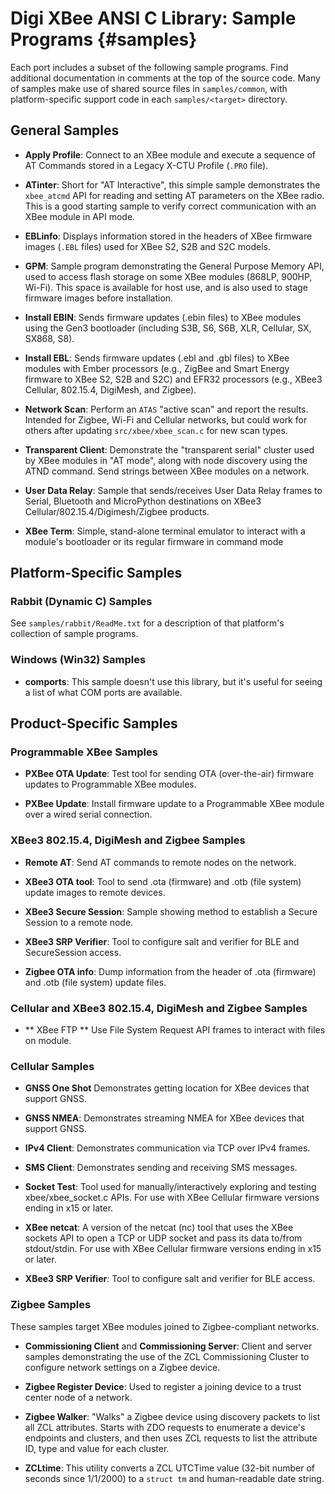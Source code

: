 Digi XBee ANSI C Library: Sample Programs             {#samples}
=========================================
Each port includes a subset of the following sample programs.  Find
additional documentation in comments at the top of the source code.
Many of samples make use of shared source files in `samples/common`,
with platform-specific support code in each `samples/<target>` directory.

## General Samples

- **Apply Profile**:
  Connect to an XBee module and execute a sequence of AT Commands stored
  in a Legacy X-CTU Profile (`.PRO` file).

- **ATinter**:
  Short for "AT Interactive", this simple sample demonstrates the
  `xbee_atcmd` API for reading and setting AT parameters on the XBee
  radio.  This is a good starting sample to verify correct communication
  with an XBee module in API mode.

- **EBLinfo**:
  Displays information stored in the headers of XBee firmware images
  (`.EBL` files) used for XBee S2, S2B and S2C models.

- **GPM**:
  Sample program demonstrating the General Purpose Memory API, used to access
  flash storage on some XBee modules (868LP, 900HP, Wi-Fi).  This space is
  available for host use, and is also used to stage firmware images before
  installation.

- **Install EBIN**:
  Sends firmware updates (.ebin files) to XBee modules using the Gen3
  bootloader (including S3B, S6, S6B, XLR, Cellular, SX, SX868, S8).

- **Install EBL**:
  Sends firmware updates (.ebl and .gbl files) to XBee modules with
  Ember processors (e.g., ZigBee and Smart Energy firmware to XBee S2,
  S2B and S2C) and EFR32 processors (e.g., XBee3 Cellular, 802.15.4,
  DigiMesh, and Zigbee).

- **Network Scan**:
  Perform an `ATAS` "active scan" and report the results.  Intended for
  Zigbee, Wi-Fi and Cellular networks, but could work for others after
  updating `src/xbee/xbee_scan.c` for new scan types.

- **Transparent Client**:
  Demonstrate the "transparent serial" cluster used by XBee modules in
  "AT mode", along with node discovery using the ATND command.  Send
  strings between XBee modules on a network.

- **User Data Relay**:
  Sample that sends/receives User Data Relay frames to Serial, Bluetooth
  and MicroPython destinations on XBee3 Cellular/802.15.4/Digimesh/Zigbee
  products.

- **XBee Term**:
  Simple, stand-alone terminal emulator to interact with a module's
  bootloader or its regular firmware in command mode

## Platform-Specific Samples

### Rabbit (Dynamic C) Samples

See `samples/rabbit/ReadMe.txt` for a description of that platform's
collection of sample programs.

### Windows (Win32) Samples

- **comports**:
  This sample doesn't use this library, but it's useful for seeing a
  list of what COM ports are available.

## Product-Specific Samples

### Programmable XBee Samples

- **PXBee OTA Update**:
  Test tool for sending OTA (over-the-air) firmware updates to
  Programmable XBee modules.

- **PXBee Update**:
  Install firmware update to a Programmable XBee module over a wired
  serial connection.

### XBee3 802.15.4, DigiMesh and Zigbee Samples

- **Remote AT**:
  Send AT commands to remote nodes on the network.

- **XBee3 OTA tool**:
  Tool to send .ota (firmware) and .otb (file system) update images
  to remote devices.

- **XBee3 Secure Session**:
  Sample showing method to establish a Secure Session to a remote node.

- **XBee3 SRP Verifier**:
  Tool to configure salt and verifier for BLE and SecureSession access.

- **Zigbee OTA info**:
  Dump information from the header of .ota (firmware) and .otb (file
  system) update files.

### Cellular and XBee3 802.15.4, DigiMesh and Zigbee Samples

- ** XBee FTP **
  Use File System Request API frames to interact with files on module.

### Cellular Samples

- **GNSS One Shot**
  Demonstrates getting location for XBee devices that support GNSS.

- **GNSS NMEA**:
  Demonstrates streaming NMEA for XBee devices that support GNSS.

- **IPv4 Client**:
  Demonstrates communication via TCP over IPv4 frames.

- **SMS Client**:
  Demonstrates sending and receiving SMS messages.

- **Socket Test**:
  Tool used for manually/interactively exploring and testing
  xbee/xbee_socket.c APIs.  For use with XBee Cellular firmware versions
  ending in x15 or later.

- **XBee netcat**:
  A version of the netcat (nc) tool that uses the XBee sockets API to
  open a TCP or UDP socket and pass its data to/from stdout/stdin.  For use
  with XBee Cellular firmware versions ending in x15 or later.

- **XBee3 SRP Verifier**:
  Tool to configure salt and verifier for BLE access.

### Zigbee Samples

These samples target XBee modules joined to Zigbee-compliant networks.

- **Commissioning Client** and **Commissioning Server**:
  Client and server samples demonstrating the use of the ZCL Commissioning
  Cluster to configure network settings on a Zigbee device.

- **Zigbee Register Device**:
  Used to register a joining device to a trust center node of a network.

- **Zigbee Walker**:
  "Walks" a Zigbee device using discovery packets to list all ZCL
  attributes.  Starts with ZDO requests to enumerate a device's endpoints
  and clusters, and then uses ZCL requests to list the attribute ID, type
  and value for each cluster.

- **ZCLtime**:
  This utility converts a ZCL UTCTime value (32-bit number of seconds
  since 1/1/2000) to a `struct tm` and human-readable date string.
